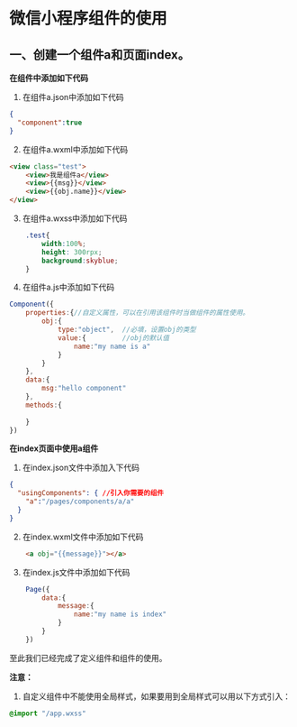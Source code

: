 # 微信小程序组件的使用

## 一、创建一个组件a和页面index。

**在组件中添加如下代码**

1. 在组件a.json中添加如下代码

```json
{
  "component":true
}
```

2. 在组件a.wxml中添加如下代码

```html
<view class="test">
	<view>我是组件a</view>
	<view>{{msg}}</view>
	<view>{{obj.name}}</view>
</view>
```

3. 在组件a.wxss中添加如下代码

```css
	.test{
		width:100%;
		height: 300rpx;
		background:skyblue;
	}
```
4. 在组件a.js中添加如下代码

```js
Component({
	properties:{//自定义属性，可以在引用该组件时当做组件的属性使用。
		obj:{
			type:"object",  //必填，设置obj的类型
			value:{			//obj的默认值
				name:"my name is a"
			}
		}
	},
	data:{
		msg:"hello component"
	},
	methods:{
	
	}
})
```

**在index页面中使用a组件**

1. 在index.json文件中添加入下代码

```json
{
  "usingComponents": { //引入你需要的组件
    "a":"/pages/components/a/a"
  }
}
```

2. 在index.wxml文件中添加如下代码

```html
	<a obj="{{message}}"></a>
```

3. 在index.js文件中添加如下代码

```js
	Page({
		data:{
			message:{
				name:"my name is index"
			}
		}
	})
```

至此我们已经完成了定义组件和组件的使用。

**注意：**
1. 自定义组件中不能使用全局样式，如果要用到全局样式可以用以下方式引入：
```css
@import "/app.wxss"
```



